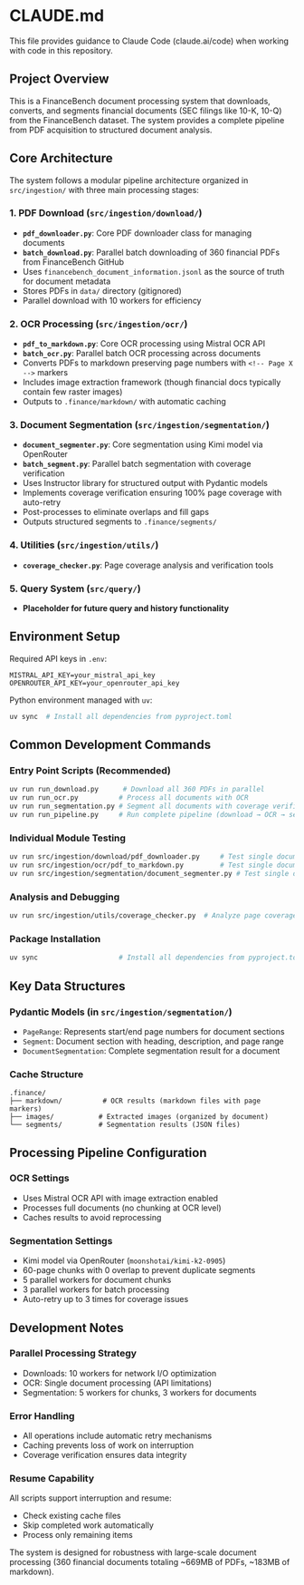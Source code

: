 # CLAUDE.md

This file provides guidance to Claude Code (claude.ai/code) when working with code in this repository.

## Project Overview

This is a FinanceBench document processing system that downloads, converts, and segments financial documents (SEC filings like 10-K, 10-Q) from the FinanceBench dataset. The system provides a complete pipeline from PDF acquisition to structured document analysis.

## Core Architecture

The system follows a modular pipeline architecture organized in `src/ingestion/` with three main processing stages:

### 1. PDF Download (`src/ingestion/download/`)
- **`pdf_downloader.py`**: Core PDF downloader class for managing documents
- **`batch_download.py`**: Parallel batch downloading of 360 financial PDFs from FinanceBench GitHub
- Uses `financebench_document_information.jsonl` as the source of truth for document metadata
- Stores PDFs in `data/` directory (gitignored)
- Parallel download with 10 workers for efficiency

### 2. OCR Processing (`src/ingestion/ocr/`)
- **`pdf_to_markdown.py`**: Core OCR processing using Mistral OCR API
- **`batch_ocr.py`**: Parallel batch OCR processing across documents
- Converts PDFs to markdown preserving page numbers with `<!-- Page X -->` markers
- Includes image extraction framework (though financial docs typically contain few raster images)
- Outputs to `.finance/markdown/` with automatic caching

### 3. Document Segmentation (`src/ingestion/segmentation/`)
- **`document_segmenter.py`**: Core segmentation using Kimi model via OpenRouter
- **`batch_segment.py`**: Parallel batch segmentation with coverage verification
- Uses Instructor library for structured output with Pydantic models
- Implements coverage verification ensuring 100% page coverage with auto-retry
- Post-processes to eliminate overlaps and fill gaps
- Outputs structured segments to `.finance/segments/`

### 4. Utilities (`src/ingestion/utils/`)
- **`coverage_checker.py`**: Page coverage analysis and verification tools

### 5. Query System (`src/query/`)
- **Placeholder for future query and history functionality**

## Environment Setup

Required API keys in `.env`:
```
MISTRAL_API_KEY=your_mistral_api_key
OPENROUTER_API_KEY=your_openrouter_api_key
```

Python environment managed with `uv`:
```bash
uv sync  # Install all dependencies from pyproject.toml
```

## Common Development Commands

### Entry Point Scripts (Recommended)
```bash
uv run run_download.py      # Download all 360 PDFs in parallel
uv run run_ocr.py          # Process all documents with OCR
uv run run_segmentation.py # Segment all documents with coverage verification
uv run run_pipeline.py     # Run complete pipeline (download → OCR → segmentation)
```

### Individual Module Testing
```bash
uv run src/ingestion/download/pdf_downloader.py     # Test single document download
uv run src/ingestion/ocr/pdf_to_markdown.py         # Test single document OCR
uv run src/ingestion/segmentation/document_segmenter.py # Test single document segmentation
```

### Analysis and Debugging
```bash
uv run src/ingestion/utils/coverage_checker.py  # Analyze page coverage for segmented documents
```

### Package Installation
```bash
uv sync                    # Install all dependencies from pyproject.toml
```

## Key Data Structures

### Pydantic Models (in `src/ingestion/segmentation/`)
- `PageRange`: Represents start/end page numbers for document sections
- `Segment`: Document section with heading, description, and page range
- `DocumentSegmentation`: Complete segmentation result for a document

### Cache Structure
```
.finance/
├── markdown/          # OCR results (markdown files with page markers)
├── images/           # Extracted images (organized by document)
└── segments/         # Segmentation results (JSON files)
```

## Processing Pipeline Configuration

### OCR Settings
- Uses Mistral OCR API with image extraction enabled
- Processes full documents (no chunking at OCR level)
- Caches results to avoid reprocessing

### Segmentation Settings
- Kimi model via OpenRouter (`moonshotai/kimi-k2-0905`)
- 60-page chunks with 0 overlap to prevent duplicate segments
- 5 parallel workers for document chunks
- 3 parallel workers for batch processing
- Auto-retry up to 3 times for coverage issues

## Development Notes

### Parallel Processing Strategy
- Downloads: 10 workers for network I/O optimization
- OCR: Single document processing (API limitations)
- Segmentation: 5 workers for chunks, 3 workers for documents

### Error Handling
- All operations include automatic retry mechanisms
- Caching prevents loss of work on interruption
- Coverage verification ensures data integrity

### Resume Capability
All scripts support interruption and resume:
- Check existing cache files
- Skip completed work automatically
- Process only remaining items

The system is designed for robustness with large-scale document processing (360 financial documents totaling ~669MB of PDFs, ~183MB of markdown).